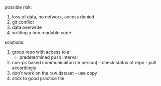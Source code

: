 possible risk:
1. loss of data, no network, access denied
2. git conflict 
3. data overwrite
4. wrtiting a non readable code


solutions: 
1. group repo with access to all
    - predetermined push interval
2. non-pc based communicaiton (in person) - check status of repo - pull accordingly 
3. don't work on the raw dataset - use copy 
4. stick to good practice file 